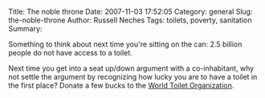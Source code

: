 Title: The noble throne
Date: 2007-11-03 17:52:05
Category: general
Slug: the-noble-throne
Author: Russell Neches
Tags: toilets, poverty, sanitation
Summary: 


Something to think about next time you're sitting on the can: 2.5
billion people do not have access to a toilet.

Next time you get into a seat up/down argument with a co-inhabitant, why
not settle the argument by recognizing how lucky you are to have a
toilet in the first place? Donate a few bucks to the [World Toilet
Organization](http://www.worldtoilet.org).

